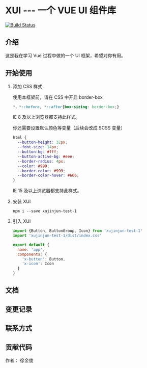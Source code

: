 # XUI  --- 一个 VUE UI 组件库

[![Build Status](https://travis-ci.org/xujj277/X-UI.svg?branch=master)](https://travis-ci.org/xujj277/X-UI)

## 介绍

这是我在学习 Vue 过程中做的一个 UI 框架，希望对你有用。

## 开始使用

1. 添加 CSS 样式

    使用本框架前，请在 CSS 中开启 border-box
    ```css
    *，*::before, *::after{box-sizing: border-box;}
    ``` 
    IE 8 及以上浏览器都支持此样式。
    
    你还需要设置默认颜色等变量（后续会改成 SCSS 变量）
    
    ```css
    html {
      --button-height: 32px;
      --font-size: 14px;
      --button-bg: #fff;
      --button-active-bg: #eee;
      --border-radius: 4px;
      --color: #999;
      --border-color: #999;
      --border-color-hover: #666;
    }
    ```
    IE 15 及以上浏览器都支持此样式。
    
2. 安装 XUI
    ```
    npm i --save xujinjun-test-1
    ```
3. 引入 XUI

    ```javascript
    import {Button, ButtonGroup, Icon} from 'xujinjun-test-1'
    import 'xujinjun-test-1/dist/index.css'
    
    export default {
      name: 'app',
      components: {
        'x-button': Button,
        'x-icon': Icon
      }
    }
    ```
   

## 文档

## 变更记录

## 联系方式

## 贡献代码


作者： 徐金俊

